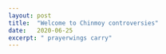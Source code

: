 ```yaml
---
layout: post
title:  "Welcome to Chinmoy controversies"
date:   2020-06-25
excerpt: " prayerwings carry"
---
```

